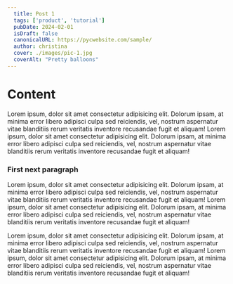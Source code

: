 ```yaml
---
  title: Post 1
  tags: ['product', 'tutorial']
  pubDate: 2024-02-01
  isDraft: false
  canonicalURL: https://pycwebsite.com/sample/
  author: christina
  cover: ./images/pic-1.jpg
  coverAlt: "Pretty balloons"
---
```


# Content

Lorem ipsum, dolor sit amet consectetur adipisicing elit. Dolorum ipsam, at minima error libero adipisci culpa sed reiciendis, vel, nostrum aspernatur vitae blanditiis rerum veritatis inventore recusandae fugit et aliquam! Lorem ipsum, dolor sit amet consectetur adipisicing elit. Dolorum ipsam, at minima error libero adipisci culpa sed reiciendis, vel, nostrum aspernatur vitae blanditiis rerum veritatis inventore recusandae fugit et aliquam!

### First next paragraph

Lorem ipsum, dolor sit amet consectetur adipisicing elit. Dolorum ipsam, at minima error libero adipisci culpa sed reiciendis, vel, nostrum aspernatur vitae blanditiis rerum veritatis inventore recusandae fugit et aliquam! Lorem ipsum, dolor sit amet consectetur adipisicing elit. Dolorum ipsam, at minima error libero adipisci culpa sed reiciendis, vel, nostrum aspernatur vitae blanditiis rerum veritatis inventore recusandae fugit et aliquam!  
  
Lorem ipsum, dolor sit amet consectetur adipisicing elit. Dolorum ipsam, at minima error libero adipisci culpa sed reiciendis, vel, nostrum aspernatur vitae blanditiis rerum veritatis inventore recusandae fugit et aliquam! Lorem ipsum, dolor sit amet consectetur adipisicing elit. Dolorum ipsam, at minima error libero adipisci culpa sed reiciendis, vel, nostrum aspernatur vitae blanditiis rerum veritatis inventore recusandae fugit et aliquam!
